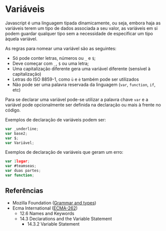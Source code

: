 # Variáveis

Javascript é uma linguagem tipada dinamicamente, ou seja, embora haja as variáveis terem um tipo de dados associada a seu valor, as variáveis em si podem guardar qualquer tipo sem a necessidade de especificar um tipo àquela variável.

As regras para nomear uma variável são as seguintes:

- Só pode conter letras, números ou `_` e `$`;
- Deve começar com `_`, `$` ou uma letra;
- Uma capitalização diferente gera uma variável diferente (sensível à capitalização)
- Letras do ISO 8859-1, como `ü` e `è` também pode ser utilizados
- Não pode ser uma palavra reservada da linguagem (`var`, `function`, `if`, etc)

Para se declarar uma variável pode-se utilizar a palavra chave `var` e a variável pode opcionalmente ser definida na declaração ou mais à frente no código.

Exemplos de declaração de variáveis podem ser:

```javascript
var _underline;
var base2;
var $;
var Variável;
```

Exemplos de declaração de variáveis que geram um erro:

```javascript
var 1lugar;
var #teamseas;
var duas partes;
var function;
```

## Referências

- Mozilla Foundation ([Grammar and types](https://developer.mozilla.org/en-US/docs/Web/JavaScript/Guide/Grammar_and_Types))
- Ecma International ([ECMA-262](https://tc39.es/ecma262/#sec-identifier-names))
  - 12.6 Names and Keywords
  - 14.3 Declarations and the Variable Statement
    - 14.3.2 Variable Statement
